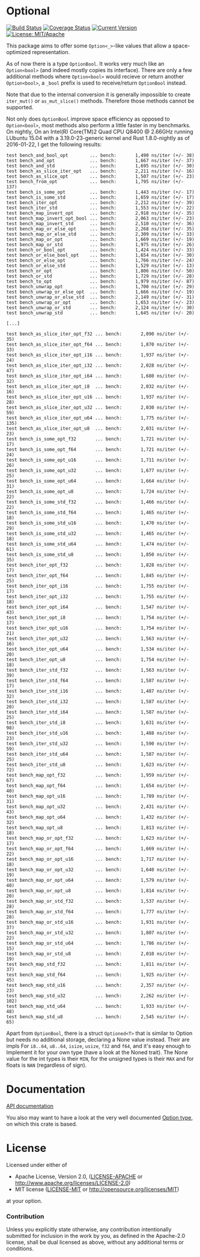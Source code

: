 # Optional

[![Build Status](https://travis-ci.org/llogiq/optional.svg)](https://travis-ci.org/llogiq/optional)
[![Coverage Status](https://coveralls.io/repos/llogiq/optional/badge.svg?branch=master&service=github)](https://coveralls.io/github/llogiq/optional?branch=master)
[![Current Version](http://meritbadge.herokuapp.com/optional)](https://crates.io/crates/optional)
[![License: MIT/Apache](https://img.shields.io/crates/l/optional.svg)](#license)

This package aims to offer some `Option<_>`-like values that allow a 
space-optimized representation.

As of now there is a type `OptionBool`. It works very much like an
`Option<bool>` (and indeed mostly copies its interface). There are only a few
additional methods where `Option<bool>` would recieve or return another 
`Option<bool>`, a `_bool` prefix is used to receive/return `OptionBool` 
instead.

Note that due to the internal conversion it is generally impossible to create
`iter_mut()` or `as_mut_slice()` methods. Therefore those methods cannot be
supported.

Not only does `OptionBool` improve space efficiency as opposed to 
`Option<bool>`, most methods also perform a little faster in my benchmarks. On 
nightly, On an Intel(R) Core(TM)2 Quad CPU Q8400 @ 
2.66GHz running LUbuntu 15.04 with a 3.19.0-23-generic kernel and Rust 
1.8.0-nightly as of 2016-01-22, I get the following results:

```
test bench_and_bool_opt        ... bench:       1,490 ns/iter (+/- 38)
test bench_and_opt             ... bench:       1,667 ns/iter (+/- 37)
test bench_and_std             ... bench:       1,695 ns/iter (+/- 30)
test bench_as_slice_iter_opt   ... bench:       2,211 ns/iter (+/- 16)
test bench_as_slice_opt        ... bench:       1,507 ns/iter (+/- 23)
test bench_from_opt            ... bench:       1,795 ns/iter (+/- 137)
test bench_is_some_opt         ... bench:       1,443 ns/iter (+/- 17)
test bench_is_some_std         ... bench:       1,659 ns/iter (+/- 17)
test bench_iter_opt            ... bench:       2,212 ns/iter (+/- 39)
test bench_iter_std            ... bench:       1,553 ns/iter (+/- 22)
test bench_map_invert_opt      ... bench:       2,918 ns/iter (+/- 35)
test bench_map_invert_opt_bool ... bench:       2,063 ns/iter (+/- 23)
test bench_map_invert_std      ... bench:       2,510 ns/iter (+/- 36)
test bench_map_or_else_opt     ... bench:       2,268 ns/iter (+/- 35)
test bench_map_or_else_std     ... bench:       2,309 ns/iter (+/- 33)
test bench_map_or_opt          ... bench:       1,669 ns/iter (+/- 19)
test bench_map_or_std          ... bench:       1,975 ns/iter (+/- 26)
test bench_or_bool_opt         ... bench:       1,424 ns/iter (+/- 33)
test bench_or_else_bool_opt    ... bench:       1,654 ns/iter (+/- 30)
test bench_or_else_opt         ... bench:       1,766 ns/iter (+/- 24)
test bench_or_else_std         ... bench:       1,529 ns/iter (+/- 13)
test bench_or_opt              ... bench:       1,806 ns/iter (+/- 50)
test bench_or_std              ... bench:       1,729 ns/iter (+/- 28)
test bench_to_opt              ... bench:       1,979 ns/iter (+/- 87)
test bench_unwrap_opt          ... bench:       1,700 ns/iter (+/- 29)
test bench_unwrap_or_else_opt  ... bench:       1,666 ns/iter (+/- 19)
test bench_unwrap_or_else_std  ... bench:       2,149 ns/iter (+/- 31)
test bench_unwrap_or_opt       ... bench:       1,653 ns/iter (+/- 23)
test bench_unwrap_or_std       ... bench:       2,124 ns/iter (+/- 30)
test bench_unwrap_std          ... bench:       1,645 ns/iter (+/- 20)

[...]

test bench_as_slice_iter_opt_f32 ... bench:       2,090 ns/iter (+/- 35)
test bench_as_slice_iter_opt_f64 ... bench:       1,870 ns/iter (+/- 33)
test bench_as_slice_iter_opt_i16 ... bench:       1,937 ns/iter (+/- 24)
test bench_as_slice_iter_opt_i32 ... bench:       2,028 ns/iter (+/- 47)
test bench_as_slice_iter_opt_i64 ... bench:       1,680 ns/iter (+/- 32)
test bench_as_slice_iter_opt_i8  ... bench:       2,032 ns/iter (+/- 16)
test bench_as_slice_iter_opt_u16 ... bench:       1,937 ns/iter (+/- 28)
test bench_as_slice_iter_opt_u32 ... bench:       2,030 ns/iter (+/- 59)
test bench_as_slice_iter_opt_u64 ... bench:       1,775 ns/iter (+/- 135)
test bench_as_slice_iter_opt_u8  ... bench:       2,031 ns/iter (+/- 23)
test bench_is_some_opt_f32       ... bench:       1,721 ns/iter (+/- 17)
test bench_is_some_opt_f64       ... bench:       1,721 ns/iter (+/- 24)
test bench_is_some_opt_u16       ... bench:       1,711 ns/iter (+/- 26)
test bench_is_some_opt_u32       ... bench:       1,677 ns/iter (+/- 25)
test bench_is_some_opt_u64       ... bench:       1,664 ns/iter (+/- 31)
test bench_is_some_opt_u8        ... bench:       1,724 ns/iter (+/- 22)
test bench_is_some_std_f32       ... bench:       1,466 ns/iter (+/- 22)
test bench_is_some_std_f64       ... bench:       1,465 ns/iter (+/- 18)
test bench_is_some_std_u16       ... bench:       1,470 ns/iter (+/- 29)
test bench_is_some_std_u32       ... bench:       1,465 ns/iter (+/- 18)
test bench_is_some_std_u64       ... bench:       1,474 ns/iter (+/- 61)
test bench_is_some_std_u8        ... bench:       1,850 ns/iter (+/- 35)
test bench_iter_opt_f32          ... bench:       1,828 ns/iter (+/- 17)
test bench_iter_opt_f64          ... bench:       1,845 ns/iter (+/- 25)
test bench_iter_opt_i16          ... bench:       1,755 ns/iter (+/- 17)
test bench_iter_opt_i32          ... bench:       1,755 ns/iter (+/- 18)
test bench_iter_opt_i64          ... bench:       1,547 ns/iter (+/- 43)
test bench_iter_opt_i8           ... bench:       1,754 ns/iter (+/- 17)
test bench_iter_opt_u16          ... bench:       1,754 ns/iter (+/- 21)
test bench_iter_opt_u32          ... bench:       1,563 ns/iter (+/- 16)
test bench_iter_opt_u64          ... bench:       1,534 ns/iter (+/- 20)
test bench_iter_opt_u8           ... bench:       1,754 ns/iter (+/- 18)
test bench_iter_std_f32          ... bench:       1,563 ns/iter (+/- 39)
test bench_iter_std_f64          ... bench:       1,587 ns/iter (+/- 17)
test bench_iter_std_i16          ... bench:       1,487 ns/iter (+/- 32)
test bench_iter_std_i32          ... bench:       1,587 ns/iter (+/- 20)
test bench_iter_std_i64          ... bench:       1,587 ns/iter (+/- 25)
test bench_iter_std_i8           ... bench:       1,631 ns/iter (+/- 98)
test bench_iter_std_u16          ... bench:       1,488 ns/iter (+/- 23)
test bench_iter_std_u32          ... bench:       1,590 ns/iter (+/- 59)
test bench_iter_std_u64          ... bench:       1,587 ns/iter (+/- 25)
test bench_iter_std_u8           ... bench:       1,623 ns/iter (+/- 72)
test bench_map_opt_f32           ... bench:       1,959 ns/iter (+/- 67)
test bench_map_opt_f64           ... bench:       1,654 ns/iter (+/- 40)
test bench_map_opt_u16           ... bench:       1,789 ns/iter (+/- 31)
test bench_map_opt_u32           ... bench:       2,431 ns/iter (+/- 43)
test bench_map_opt_u64           ... bench:       1,432 ns/iter (+/- 32)
test bench_map_opt_u8            ... bench:       1,813 ns/iter (+/- 18)
test bench_map_or_opt_f32        ... bench:       1,623 ns/iter (+/- 17)
test bench_map_or_opt_f64        ... bench:       1,669 ns/iter (+/- 22)
test bench_map_or_opt_u16        ... bench:       1,717 ns/iter (+/- 18)
test bench_map_or_opt_u32        ... bench:       1,640 ns/iter (+/- 19)
test bench_map_or_opt_u64        ... bench:       1,579 ns/iter (+/- 40)
test bench_map_or_opt_u8         ... bench:       1,814 ns/iter (+/- 20)
test bench_map_or_std_f32        ... bench:       1,537 ns/iter (+/- 28)
test bench_map_or_std_f64        ... bench:       1,777 ns/iter (+/- 28)
test bench_map_or_std_u16        ... bench:       1,931 ns/iter (+/- 37)
test bench_map_or_std_u32        ... bench:       1,807 ns/iter (+/- 22)
test bench_map_or_std_u64        ... bench:       1,786 ns/iter (+/- 15)
test bench_map_or_std_u8         ... bench:       2,010 ns/iter (+/- 19)
test bench_map_std_f32           ... bench:       1,811 ns/iter (+/- 37)
test bench_map_std_f64           ... bench:       1,925 ns/iter (+/- 45)
test bench_map_std_u16           ... bench:       2,357 ns/iter (+/- 23)
test bench_map_std_u32           ... bench:       2,262 ns/iter (+/- 102)
test bench_map_std_u64           ... bench:       1,933 ns/iter (+/- 48)
test bench_map_std_u8            ... bench:       2,545 ns/iter (+/- 65)
```

Apart from `OptionBool`, there is a struct `Optioned<T>` that is similar to 
Option but needs no additional storage, declaring a None value instead. Their 
are impls For `i8..64`, `u8..64`, `isize`, `usize`, `f32` and `f64`, and it's 
easy enough to Implement it for your own type (have a look at the Noned trait). 
The None value for the int types is their `MIN`, for the unsigned types is 
their `MAX` and for floats is `NAN` (regardless of sign).

# Documentation

[API documentation](http://llogiq.github.io/optional)

You also may want to have a look at the very well documented
[Option type](http://doc.rust-lang.org/std/option/enum.Option.html), on which
this crate is based.

# License

Licensed under either of

 * Apache License, Version 2.0, ([LICENSE-APACHE](LICENSE-APACHE) or http://www.apache.org/licenses/LICENSE-2.0)
 * MIT license ([LICENSE-MIT](LICENSE-MIT) or http://opensource.org/licenses/MIT)

at your option.

### Contribution

Unless you explicitly state otherwise, any contribution intentionally
submitted for inclusion in the work by you, as defined in the Apache-2.0
license, shall be dual licensed as above, without any additional terms or
conditions.

